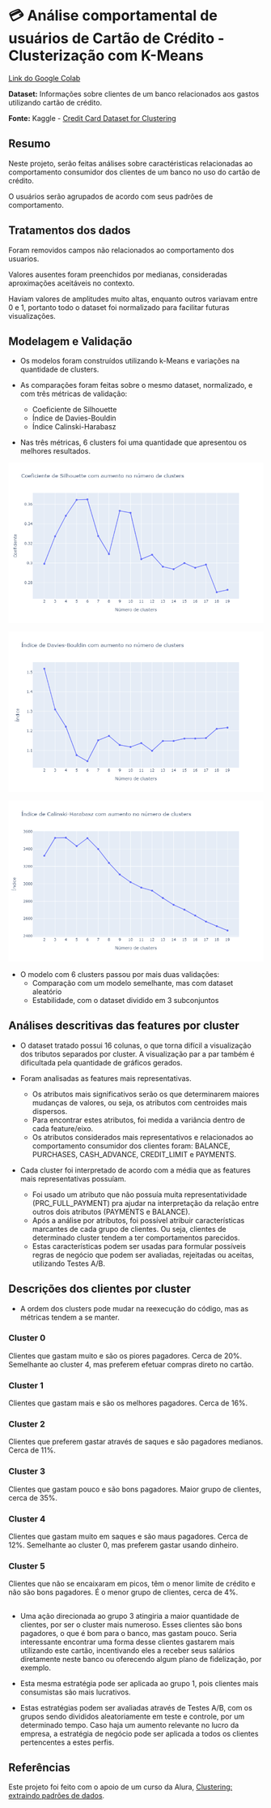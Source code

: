 # :credit_card: Análise comportamental de usuários de Cartão de Crédito - Clusterização com K-Means

[Link do Google Colab](https://colab.research.google.com/drive/16ocGMD6qJ1ykBMsaitxnAO8-9ikIXox_?usp=sharing)

**Dataset:** Informações sobre clientes de um banco relacionados aos gastos utilizando cartão de crédito.

**Fonte:** Kaggle - [Credit Card Dataset for Clustering](https://www.kaggle.com/datasets/arjunbhasin2013/ccdata)

## Resumo

Neste projeto, serão feitas análises sobre caractéristicas relacionadas ao comportamento consumidor dos clientes de um banco no uso do cartão de crédito.

O usuários serão agrupados de acordo com seus padrões de comportamento.

## Tratamentos dos dados

Foram removidos campos não relacionados ao comportamento dos usuarios. 

Valores ausentes foram preenchidos por medianas, consideradas aproximações aceitáveis no contexto.

Haviam valores de amplitudes muito altas, enquanto outros variavam entre 0 e 1, portanto todo o dataset foi normalizado para facilitar futuras visualizações.

## Modelagem e Validação

* Os modelos foram construídos utilizando k-Means e variações na quantidade de clusters.

* As comparações foram feitas sobre o mesmo dataset, normalizado, e com três métricas de validação:
  * Coeficiente de Silhouette
  * Índice de Davies-Bouldin
  * Índice Calinski-Harabasz
  
* Nas três métricas, 6 clusters foi uma quantidade que apresentou os melhores resultados.

![Coeficiente de Silhouette](https://github.com/Tathy/Analise_comportamental_usuarios_cartao_de_credito/blob/main/img/Silhouette_plot.png?raw=true)

![Índice de Davies-Bouldin](https://github.com/Tathy/Analise_comportamental_usuarios_cartao_de_credito/blob/main/img/Davies-Bouldin_plot.png?raw=true)

![Índice Calinski-Harabasz](https://github.com/Tathy/Analise_comportamental_usuarios_cartao_de_credito/blob/main/img/Calinski-Harabasz_plot.png?raw=true)

* O modelo com 6 clusters passou por mais duas validações:
  * Comparação com um modelo semelhante, mas com dataset aleatório
  * Estabilidade, com o dataset dividido em 3 subconjuntos
  
## Análises descritivas das features por cluster

* O dataset tratado possui 16 colunas, o que torna difícil a visualização dos tributos separados por cluster. A visualização par a par também é dificultada pela quantidade de gráficos gerados.

* Foram analisadas as features mais representativas. 
	* Os atributos mais significativos serão os que determinarem maiores mudanças de valores, ou seja, os atributos com centroides mais dispersos.
	* Para encontrar estes atributos, foi medida a variância dentro de cada feature/eixo.
	* Os atributos considerados mais representativos e relacionados ao comportamento consumidor dos clientes foram: BALANCE, PURCHASES, CASH_ADVANCE, CREDIT_LIMIT e PAYMENTS.
	
* Cada cluster foi interpretado de acordo com a média que as features mais representativas possuíam.
	* Foi usado um atributo que não possuía muita representatividade (PRC_FULL_PAYMENT) pra ajudar na interpretação da relação entre outros dois atributos (PAYMENTS e BALANCE).
	* Após a análise por atributos, foi possível atribuir características marcantes de cada grupo de clientes. Ou seja, clientes de determinado cluster tendem a ter comportamentos parecidos.
	* Estas características podem ser usadas para formular possíveis regras de negócio que podem ser avaliadas, rejeitadas ou aceitas, utilizando Testes A/B.
	
## Descrições dos clientes por cluster

* A ordem dos clusters pode mudar na reexecução do código, mas as métricas tendem a se manter.

### Cluster 0
Clientes que gastam muito e são os piores pagadores. Cerca de 20%. Semelhante ao cluster 4, mas preferem efetuar compras direto no cartão.

### Cluster 1
Clientes que gastam mais e são os melhores pagadores. Cerca de 16%.

### Cluster 2
Clientes que preferem gastar através de saques e são pagadores medianos. Cerca de 11%.

### Cluster 3
Clientes que gastam pouco e são bons pagadores. Maior grupo de clientes, cerca de 35%.

### Cluster 4
Clientes que gastam muito em saques e são maus pagadores. Cerca de 12%. Semelhante ao cluster 0, mas preferem gastar usando dinheiro.

### Cluster 5
Clientes que não se encaixaram em picos, têm o menor limite de crédito e não são bons pagadores. É o menor grupo de clientes, cerca de 4%.

##

* Uma ação direcionada ao grupo 3 atingiria a maior quantidade de clientes, por ser o cluster mais numeroso. Esses clientes são bons pagadores, o que é bom para o banco, mas gastam pouco. Seria interessante encontrar uma forma desse clientes gastarem mais utilizando este cartão, incentivando eles a receber seus salários diretamente neste banco ou oferecendo algum plano de fidelização, por exemplo.

* Esta mesma estratégia pode ser aplicada ao grupo 1, pois clientes mais consumistas são mais lucrativos.

* Estas estratégias podem ser avaliadas através de Testes A/B, com os grupos sendo divididos aleatoriamente em teste e controle, por um determinado tempo. Caso haja um aumento relevante no lucro da empresa, a estratégia de negócio pode ser aplicada a todos os clientes pertencentes a estes perfis.
	
	
## Referências

Este projeto foi feito com o apoio de um curso da Alura, [Clustering: extraindo padrões de dados](https://cursos.alura.com.br/course/cluster-analysis).

